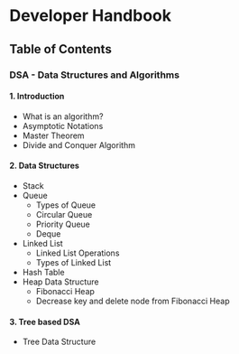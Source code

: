 # Developer Handbook

## Table of Contents

### DSA - Data Structures and Algorithms

#### 1. Introduction
   - What is an algorithm?
   - Asymptotic Notations
   - Master Theorem
   - Divide and Conquer Algorithm
   
#### 2. Data Structures
   - Stack
   - Queue
     - Types of Queue
     - Circular Queue
     - Priority Queue
     - Deque
   - Linked List
     - Linked List Operations
     - Types of Linked List
   - Hash Table
   - Heap Data Structure
     - Fibonacci Heap
     - Decrease key and delete node from Fibonacci Heap

#### 3. Tree based DSA
   - Tree Data Structure
